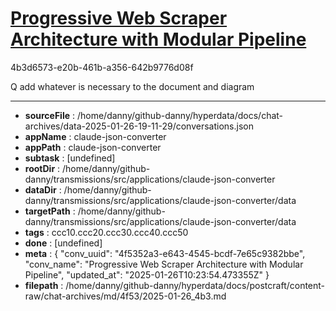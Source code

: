 # [Progressive Web Scraper Architecture with Modular Pipeline](https://claude.ai/chat/4f5352a3-e643-4545-bcdf-7e65c9382bbe)

4b3d6573-e20b-461b-a356-642b9776d08f

Q add whatever is necessary to the document and diagram

---

* **sourceFile** : /home/danny/github-danny/hyperdata/docs/chat-archives/data-2025-01-26-19-11-29/conversations.json
* **appName** : claude-json-converter
* **appPath** : claude-json-converter
* **subtask** : [undefined]
* **rootDir** : /home/danny/github-danny/transmissions/src/applications/claude-json-converter
* **dataDir** : /home/danny/github-danny/transmissions/src/applications/claude-json-converter/data
* **targetPath** : /home/danny/github-danny/transmissions/src/applications/claude-json-converter/data
* **tags** : ccc10.ccc20.ccc30.ccc40.ccc50
* **done** : [undefined]
* **meta** : {
  "conv_uuid": "4f5352a3-e643-4545-bcdf-7e65c9382bbe",
  "conv_name": "Progressive Web Scraper Architecture with Modular Pipeline",
  "updated_at": "2025-01-26T10:23:54.473355Z"
}
* **filepath** : /home/danny/github-danny/hyperdata/docs/postcraft/content-raw/chat-archives/md/4f53/2025-01-26_4b3.md